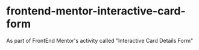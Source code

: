 # frontend-mentor-interactive-card-form
As part of FrontEnd Mentor's activity called "Interactive Card Details Form"
